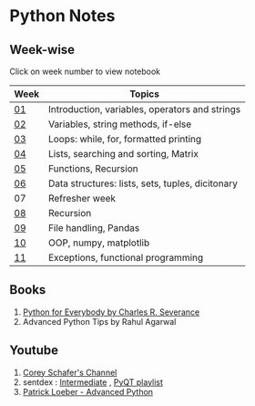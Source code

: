# Python Notes

## Week-wise
Click on week number to view notebook

| Week | Topics |
| ---- | -------|
| [01](Week_01.ipynb) | Introduction, variables, operators and strings |  
| [02](Week_02.ipynb) | Variables,  string methods, if-else |  
| [03](Week_03.ipynb) | Loops: while, for,  formatted printing |  
| [04](Week_04.ipynb) | Lists, searching and sorting, Matrix |  
| [05](Week_05.ipynb) | Functions, Recursion |  
| [06](Week_06.ipynb) | Data structures: lists, sets, tuples, dicitonary |  
| 07 | Refresher week |  
| [08](Week_08.ipynb) | Recursion |  
| [09](Week_09.ipynb) | File handling, Pandas |  
| [10](Week_10.ipynb) | OOP, numpy, matplotlib |  
| [11](Week_11.ipynb) | Exceptions, functional programming |  


## Books
1. [Python for Everybody by Charles R. Severance](http://do1.dr-chuck.com/pythonlearn/EN_us/pythonlearn.pdf)
2. Advanced Python Tips by Rahul Agarwal

## Youtube
1. [Corey Schafer's Channel](https://www.youtube.com/@coreyms/playlists)
2. sentdex : [Intermediate](https://youtube.com/playlist?list=PLQVvvaa0QuDfju7ADVp5W1GF9jVhjbX-_&si=vSdog6qVaEhGt-vp) , [PyQT playlist](https://youtube.com/playlist?list=PLQVvvaa0QuDdVpDFNq4FwY9APZPGSUyR4&si=aDTw4rg33lEJjKJb)
3. [Patrick Loeber - Advanced Python](https://youtube.com/playlist?list=PLqnslRFeH2UqLwzS0AwKDKLrpYBKzLBy2&si=AtBHzDbeWPw8hY-L)